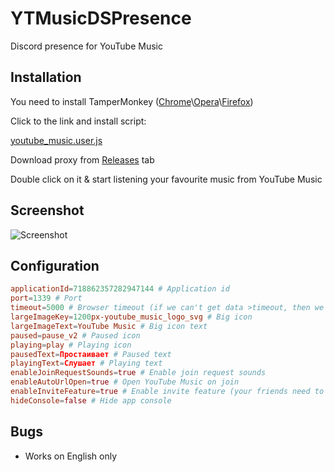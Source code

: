 # YTMusicDSPresence

Discord presence for YouTube Music

## Installation

You need to install TamperMonkey ([Chrome](https://chrome.google.com/webstore/detail/tampermonkey/dhdgffkkebhmkfjojejmpbldmpobfkfo)\\[Opera](https://addons.opera.com/ru/extensions/details/tampermonkey-beta)\\[Firefox](https://addons.mozilla.org/ru/firefox/addon/tampermonkey/))

Click to the link and install script:

[youtube_music.user.js](https://github.com/Radolyn/YTMusicDSPresence/raw/master/youtube_music.user.js)

Download proxy from [Releases](https://github.com/Radolyn/YTMusicDSPresence/releases) tab

Double click on it & start listening your favourite music from YouTube Music

## Screenshot

![Screenshot](https://radolyn.com/shared/youtube_music.png)

## Configuration

```conf
applicationId=718862357282947144 # Application id
port=1339 # Port
timeout=5000 # Browser timeout (if we can't get data >timeout, then we're cleaning rich presence)
largeImageKey=1200px-youtube_music_logo_svg # Big icon
largeImageText=YouTube Music # Big icon text
paused=pause_v2 # Paused icon
playing=play # Playing icon
pausedText=Простаивает # Paused text
playingText=Слушает # Playing text
enableJoinRequestSounds=true # Enable join request sounds
enableAutoUrlOpen=true # Open YouTube Music on join
enableInviteFeature=true # Enable invite feature (your friends need to download this app too)
hideConsole=false # Hide app console
```

## Bugs

- Works on English only
